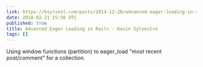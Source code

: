 ```yaml
---
link: https://ksylvest.com/posts/2014-12-20/advanced-eager-loading-in-rails
date: 2018-02-21 15:56 UTC
published: true
title: Advanced Eager Loading in Rails - Kevin Sylvestre
tags: []
---
```


Using window functions (partition) to eager_load "most recent post/comment" for a collection.
